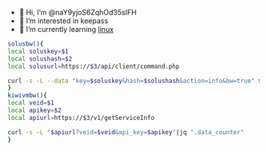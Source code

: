 - 👋 Hi, I’m @naY9yjoS6ZqhOd35sIFH
- 👀 I’m interested in keepass
- 🌱 I’m currently learning [linux](https://github.com/torvalds/linux)
```sh
solusbw(){
local soluskey=$1
local solushash=$2
local solusurl=https://$3/api/client/command.php

curl -s -L --data "key=$soluskey&hash=$solushash&action=info&bw=true" $solusurl|grep -oP '(?<=bw>).*(?=</bw>)'
}
kiwivmbw(){
local veid=$1
local apikey=$2
local apiurl=https://$3/v1/getServiceInfo

curl -s -L "$apiurl?veid=$veid&api_key=$apikey"|jq ".data_counter"
}
```

